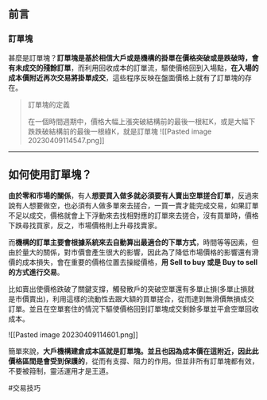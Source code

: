 
## 前言

### 訂單塊

甚麼是訂單塊？**訂單塊是基於相信大戶或是機構的掛單在價格突破或是跌破時，會有未成交的殘餘訂單**，而利用回收成本的訂單流，驅使價格回到入場點，**在入場的成本價附近再次交易將掛單成交**，這些程序反映在盤面價格上就有了訂單塊的存在。

> 訂單塊的定義
> 
> 在一個時間週期中，價格大幅上漲突破結構前的最後一根紅K，或是大幅下跌跌破結構前的最後一根綠K，就是訂單塊
![[Pasted image 20230409114547.png]]

---

## 如何使用訂單塊？

**由於零和市場的關係**，有人**想要買入做多就必須要有人賣出空單搓合訂單**，反過來說有人想要做空，也必須有人做多單來去搓合，一買一賣才能完成交易，如果訂單不足以成交，價格就會上下浮動來去找相對應的訂單來去搓合，沒有買單時，價格下跌尋找買家，反之，市場價格則上升尋找賣家。

而**機構的訂單主要會根據系統來去自動算出最適合的下單方式**，時間等等因素，但由於量大的關係，對市價會產生很大的影響，因此為了降低市場價格的影響還有滑價的成本損失，會在重要的價格位置去操縱價格，**用 Sell to buy 或是 Buy to sell 的方式進行交易**。  
  
比如賣出使價格跌破了關鍵支撐，觸發散戶的突破空單還有多單止損(多單止損就是市價賣出)，利用這樣的流動性去跟大額的買單搓合，從而達到無滑價無損成交訂單。並且在空單套住的情況下驅使價格回到訂單塊成交剩餘多單並平倉空單回收成本。

![[Pasted image 20230409114601.png]]

簡單來說，**大戶機構建倉成本區就是訂單塊。並且也因為成本價在這附近，因此此價格區間是會受到保護的**，從而有支撐、阻力的作用。但並非所有訂單塊都有效，不要被箝制，靈活運用才是王道。

#交易技巧 